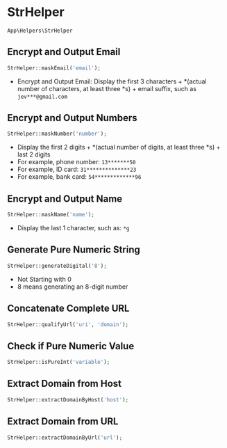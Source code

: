# StrHelper

`App\Helpers\StrHelper`

## Encrypt and Output Email

```php
StrHelper::maskEmail('email');
```

- Encrypt and Output Email: Display the first 3 characters + *(actual number of characters, at least three *s) + email suffix, such as `jev***@gmail.com`

## Encrypt and Output Numbers

```php
StrHelper::maskNumber('number');
```
- Display the first 2 digits + *(actual number of digits, at least three *s) + last 2 digits
- For example, phone number: `13*******50`
- For example, ID card: `31**************23`
- For example, bank card: `54*************96`

## Encrypt and Output Name

```php
StrHelper::maskName('name');
```
- Display the last 1 character, such as: `*g`

## Generate Pure Numeric String

```php
StrHelper::generateDigital('8');
```
- Not Starting with 0
- 8 means generating an 8-digit number

## Concatenate Complete URL

```php
StrHelper::qualifyUrl('uri', 'domain');
```

## Check if Pure Numeric Value

```php
StrHelper::isPureInt('variable');
```

## Extract Domain from Host

```php
StrHelper::extractDomainByHost('host');
```

## Extract Domain from URL

```php
StrHelper::extractDomainByUrl('url');
```
